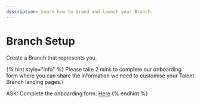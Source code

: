```yaml
---
description: Learn how to brand and launch your Branch.
---
```


# Branch Setup

Create a Branch that represents you.&#x20;

{% hint style="info" %}
Please take 2 mins to complete our onboarding form where you can share the information we need to customise your Talent Branch landing pages.\


ASK: Complete the onboarding form: [Here](https://techtree-dev.typeform.com/to/ibwDdoyI)
{% endhint %}


